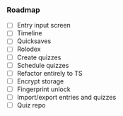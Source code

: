 ### Roadmap

- [ ] Entry input screen
- [ ] Timeline
- [ ] Quicksaves
- [ ] Rolodex
- [ ] Create quizzes
- [ ] Schedule quizzes
- [ ] Refactor entirely to TS
- [ ] Encrypt storage
- [ ] Fingerprint unlock
- [ ] Import/export entries and quizzes
- [ ] Quiz repo
